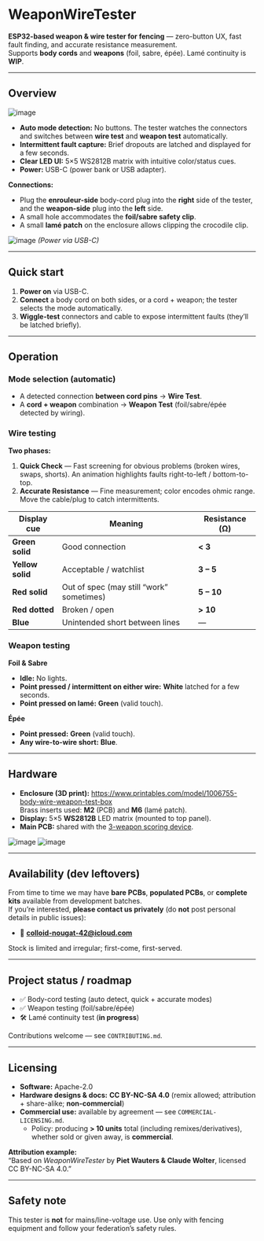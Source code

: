 # WeaponWireTester

**ESP32-based weapon & wire tester for fencing** — zero-button UX, fast fault finding, and accurate resistance measurement.  
Supports **body cords** and **weapons** (foil, sabre, épée). Lamé continuity is **WIP**.

---

## Overview

![image](https://github.com/user-attachments/assets/49b0fbee-1a46-4eb2-9e2e-ef7cf60c51a1)

- **Auto mode detection:** No buttons. The tester watches the connectors and switches between **wire test** and **weapon test** automatically.  
- **Intermittent fault capture:** Brief dropouts are latched and displayed for a few seconds.  
- **Clear LED UI:** 5×5 WS2812B matrix with intuitive color/status cues.  
- **Power:** USB-C (power bank or USB adapter).

**Connections:**  
- Plug the **enrouleur-side** body-cord plug into the **right** side of the tester, and the **weapon-side** plug into the **left** side.  
- A small hole accommodates the **foil/sabre safety clip**.  
- A small **lamé patch** on the enclosure allows clipping the crocodile clip.

![image](https://github.com/user-attachments/assets/b53730c7-0f4e-4a38-8e9d-456210d586d0)
*(Power via USB-C)*

---

## Quick start

1. **Power on** via USB-C.  
2. **Connect** a body cord on both sides, or a cord + weapon; the tester selects the mode automatically.  
3. **Wiggle-test** connectors and cable to expose intermittent faults (they’ll be latched briefly).

---

## Operation

### Mode selection (automatic)
- A detected connection **between cord pins** → **Wire Test**.  
- A **cord + weapon** combination → **Weapon Test** (foil/sabre/épée detected by wiring).

### Wire testing

**Two phases:**

1) **Quick Check** — Fast screening for obvious problems (broken wires, swaps, shorts). An animation highlights faults right-to-left / bottom-to-top.  
2) **Accurate Resistance** — Fine measurement; color encodes ohmic range. Move the cable/plug to catch intermittents.

| Display cue        | Meaning                                  | Resistance (Ω)     |
|--------------------|-------------------------------------------|--------------------|
| **Green solid**     | Good connection                           | **< 3**            |
| **Yellow solid**    | Acceptable / watchlist                    | **3 – 5**          |
| **Red solid**       | Out of spec (may still “work” sometimes)  | **5 – 10**         |
| **Red dotted**      | Broken / open                             | **> 10**           |
| **Blue**            | Unintended short between lines            | —                  |

### Weapon testing

**Foil & Sabre**
- **Idle:** No lights.  
- **Point pressed / intermittent on either wire:** **White** latched for a few seconds.  
- **Point pressed on lamé:** **Green** (valid touch).

**Épée**
- **Point pressed:** **Green** (valid touch).  
- **Any wire-to-wire short:** **Blue**.

---

## Hardware

- **Enclosure (3D print):** https://www.printables.com/model/1006755-body-wire-weapon-test-box  
  Brass inserts used: **M2** (PCB) and **M6** (lamé patch).  
- **Display:** 5×5 **WS2812B** LED matrix (mounted to top panel).  
- **Main PCB:** shared with the [3-weapon scoring device](https://github.com/pietwauters/esp32_scoring_device_hardware).

![image](https://github.com/user-attachments/assets/35de2eb8-d56a-4edc-a73d-227cd0f82c77)
![image](https://github.com/user-attachments/assets/d95e0430-76b3-4548-81e5-733bd35f0fec)

---

## Availability (dev leftovers)

From time to time we may have **bare PCBs**, **populated PCBs**, or **complete kits** available from development batches.  
If you’re interested, **please contact us privately** (do **not** post personal details in public issues):

- 📧 **colloid-nougat-42@icloud.com**

Stock is limited and irregular; first-come, first-served.

---

## Project status / roadmap

- ✅ Body-cord testing (auto detect, quick + accurate modes)  
- ✅ Weapon testing (foil/sabre/épée)  
- 🛠️ Lamé continuity test (**in progress**)  

Contributions welcome — see `CONTRIBUTING.md`.

---

## Licensing

- **Software:** Apache-2.0  
- **Hardware designs & docs:** **CC BY-NC-SA 4.0** (remix allowed; attribution + share-alike; **non-commercial**)  
- **Commercial use:** available by agreement — see `COMMERCIAL-LICENSING.md`.  
  - Policy: producing **> 10 units** total (including remixes/derivatives), whether sold or given away, is **commercial**.

**Attribution example:**  
“Based on *WeaponWireTester* by **Piet Wauters & Claude Wolter**, licensed CC BY-NC-SA 4.0.”

---

## Safety note

This tester is **not** for mains/line-voltage use. Use only with fencing equipment and follow your federation’s safety rules.
